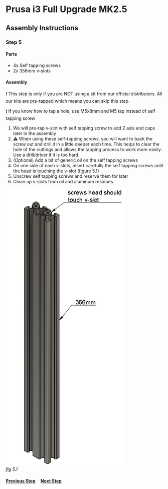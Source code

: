 # Prusa i3 Full Upgrade MK2.5

## Assembly Instructions

### Step 5

#### Parts  

* 4x Self tapping screws
* 2x 356mm v-slots

#### Assembly

:heavy_exclamation_mark: This step is only if you are NOT using a kit from our official distributors. All our kits are pre-tapped which means you can skip this step.

:heavy_exclamation_mark: If you know how to tap a hole, use M5x8mm and M5 tap instead of self tapping screw

1. We will pre-tap v-slot with self tapping screw to add Z axis end caps later in the assembly
1. :warning: When using these self-tapping screws, you will want to back the screw out and drill it in a little deeper each time. This helps to clear the hole of the cuttings and allows the tapping process to work more easily. Use a drill/driver if it is too hard.
1. (Optional) Add a bit of generic oil on the self tapping screws
1. On one side of each v-slots, insert carefully the self tapping screws until the head is touching the v-slot (figure 5.1)
1. Unscrew self tapping screws and reserve them for later
1. Clean up v-slots from oil and aluminum residues



![](img/fig5.1.jpg)\
*fig 5.1*

#### [Previous Step](step04.md) &nbsp;&nbsp;&nbsp; [Next Step](step06.md)
